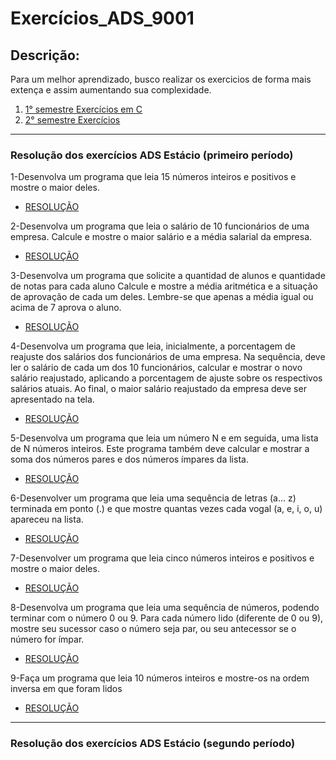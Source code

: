 # Exercícios_ADS_9001
## Descrição:
Para um melhor aprendizado, busco realizar os exercicios de forma mais extença e assim aumentando sua complexidade.

1. [1° semestre Exercícios em C](#resolução-dos-exercícios-ads-estácio-primeiro-período)
1. [2° semestre Exercícios](#resolução-dos-exercícios-ads-estácio-segundo-período)

---
### Resolução dos exercícios ADS Estácio (primeiro período)
1-Desenvolva um programa que leia 15 números inteiros e positivos e mostre o maior deles.
* [RESOLUÇÃO](1°_Semestre_linguagem_C/1_exercicio.c)

2-Desenvolva um programa que leia o salário de 10 funcionários de uma empresa. Calcule e mostre o maior salário e a média salarial da empresa.
* [RESOLUÇÃO](1°_Semestre_linguagem_C/2_exercicio.c)

3-Desenvolva um programa que solicite a quantidad de alunos e quantidade de notas para cada aluno Calcule e mostre a média aritmética e a situação de aprovação de cada um deles. 
Lembre-se que apenas a média igual ou acima de 7 aprova o aluno.
* [RESOLUÇÃO](1°_Semestre_linguagem_C/3_exercicio.c)

4-Desenvolva um programa que leia, inicialmente, a porcentagem de reajuste dos salários dos funcionários de uma empresa. 
Na sequência, deve ler o salário de cada um dos 10 funcionários, calcular e mostrar o novo salário reajustado, aplicando a porcentagem de ajuste sobre os respectivos salários atuais. 
Ao final, o maior salário reajustado da empresa deve ser apresentado na tela.
* [RESOLUÇÃO](1°_Semestre_linguagem_C/4_exercicio.c)

5-Desenvolva um programa que leia um número N e em seguida, uma lista de N números inteiros. 
Este programa também deve calcular e mostrar a soma dos números pares e dos números ímpares da lista.
* [RESOLUÇÃO](1°_Semestre_linguagem_C/5_exercicio.c)

6-Desenvolver um programa que leia uma sequência de letras (a... z) terminada em ponto (.) e que mostre quantas vezes cada vogal (a, e, i, o, u) apareceu na lista.
* [RESOLUÇÃO](1°_Semestre_linguagem_C/6_exercicio.c)

7-Desenvolver um programa que leia cinco números inteiros e positivos e mostre o maior deles.
* [RESOLUÇÃO](1°_Semestre_linguagem_C/7_exercicio.c)

8-Desenvolva um programa que leia uma sequência de números, podendo terminar com o número 0 ou 9. 
Para cada número lido (diferente de 0 ou 9), mostre seu sucessor caso o número seja par, ou seu antecessor se o número for ímpar.
* [RESOLUÇÃO](1°_Semestre_linguagem_C/8_exercicio.c)

9-Faça um programa que leia 10 números inteiros e mostre-os na ordem inversa em que foram lidos
* [RESOLUÇÃO](1°_Semestre_linguagem_C/9_exercicio.c)

---
### Resolução dos exercícios ADS Estácio (segundo período)